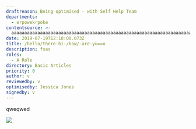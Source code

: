 ```yaml
---
draftreason: Being optimised - with Self Help Team
departments:
  - erpowekrpoke
contentsource: >-
  aaaaaaaaaaaaaaaaaaaaaaaaaaaaaaaaaaaaaaaaaaaaaaaaaaaaaaaaaaaaaaaaaaaaaaaaaaaaaaaaaaaaaaaaaaaaaaaaaaaaaaaaaaaaaaaaaaaaaaaaaaaaaaaaaaaaaaaaaaaaaaaaaaaaaaaaaaaaaaaa
date: 2019-07-19T12:18:00.073Z
title: /hello/there-hi-/how/-are-yu==o
description: fsas
roles:
  - A Role
directory: Basic Articles
priority: 0
author: v
reviewedby: v
optimisedby: Jessica Jones
signedby: v
---
```

qweqwed



![](assets/city.jpg)